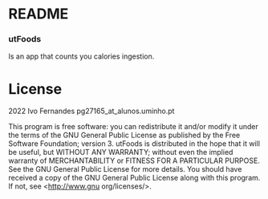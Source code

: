 # README
### utFoods

Is an app that counts you calories ingestion.


# License

2022  Ivo Fernandes pg27165_at_alunos.uminho.pt
 
 This program is free software: you can redistribute it and/or modify it under the terms of the GNU General Public License as published by the Free Software Foundation; version 3.
 utFoods is distributed in the hope that it will be useful, but WITHOUT ANY WARRANTY; without even the implied warranty of MERCHANTABILITY or FITNESS FOR A PARTICULAR PURPOSE.  See the GNU General Public License for more details.
 You should have received a copy of the GNU General Public License along with this program.  If not, see <http://www.gnu org/licenses/>.